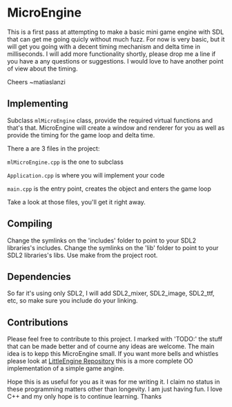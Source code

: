 # MicroEngine
This is a first pass at attempting to make a basic mini game engine with SDL that can get me going quicly without much fuzz. For now is very basic, but it will get you going with a decent timing mechanism and delta time in milliseconds.
I will add more functionality shortly, please drop me a line if you have a any questions or suggestions. 
I would love to have another point of view about the timing.

Cheers 
~matiaslanzi

## Implementing
Subclass `mlMicroEngine` class, provide the required virtual functions and that's that.
MicroEngine will create a window and renderer for you as well as provide the timing for the game loop and delta time.

There a are 3 files in the project:

`mlMicroEngine.cpp` is the one to subclass

`Application.cpp` is where you will implement your code

`main.cpp` is the entry point, creates the object and enters the game loop

Take a look at those files, you'll get it right away.

## Compiling
Change the symlinks on the 'includes' folder to point to your SDL2 libraries's includes.
Change the symlinks on the 'lib' folder to point to your SDL2 libraries's libs.
Use make from the project root.

## Dependencies
So far it's using only SDL2, I will add SDL2_mixer, SDL2_image, SDL2_ttf, etc, so make sure you include do your linking.

## Contributions
Please feel free to contribute to this project.
I marked with 'TODO:' the stuff that can be made better and of courne any ideas are welcome.
The main idea is to kepp this MicroEngine small.
If you want more bells and whistles please look at [LittleEngine Repository](https://github.com/matiaslanzi/LittleEngine) this is a more complete OO implementation of a simple game angine.

Hope this is as useful for you as it was for me writing it. I claim no status in these programming matters other than longevity. I am just having fun. I love C++ and my only hope is to continue learning. 
Thanks
